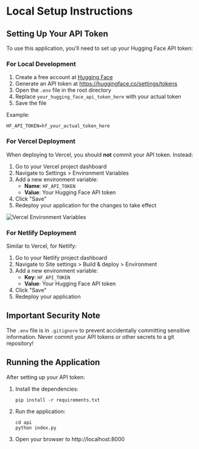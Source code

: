 # Local Setup Instructions

## Setting Up Your API Token

To use this application, you'll need to set up your Hugging Face API token:

### For Local Development

1. Create a free account at [Hugging Face](https://huggingface.co/join)
2. Generate an API token at https://huggingface.co/settings/tokens
3. Open the `.env` file in the root directory
4. Replace `your_hugging_face_api_token_here` with your actual token
5. Save the file

Example:
```
HF_API_TOKEN=hf_your_actual_token_here
```

### For Vercel Deployment

When deploying to Vercel, you should **not** commit your API token. Instead:

1. Go to your Vercel project dashboard
2. Navigate to Settings > Environment Variables
3. Add a new environment variable:
   - **Name**: `HF_API_TOKEN`
   - **Value**: Your Hugging Face API token
4. Click "Save"
5. Redeploy your application for the changes to take effect

![Vercel Environment Variables](https://vercel.com/docs/storage/images/env-vars-dashboard.png)

### For Netlify Deployment

Similar to Vercel, for Netlify:

1. Go to your Netlify project dashboard
2. Navigate to Site settings > Build & deploy > Environment
3. Add a new environment variable:
   - **Key**: `HF_API_TOKEN`
   - **Value**: Your Hugging Face API token
4. Click "Save"
5. Redeploy your application

## Important Security Note

The `.env` file is in `.gitignore` to prevent accidentally committing sensitive information. 
Never commit your API tokens or other secrets to a git repository!

## Running the Application

After setting up your API token:

1. Install the dependencies:
   ```
   pip install -r requirements.txt
   ```

2. Run the application:
   ```
   cd api
   python index.py
   ```

3. Open your browser to http://localhost:8000 